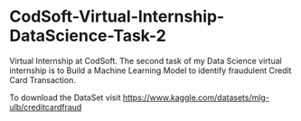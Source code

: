 # CodSoft-Virtual-Internship-DataScience-Task-2
Virtual Internship at CodSoft. The second task of my Data Science virtual internship is to Build a Machine Learning Model to identify fraudulent Credit Card Transaction.

To download the DataSet visit https://www.kaggle.com/datasets/mlg-ulb/creditcardfraud
